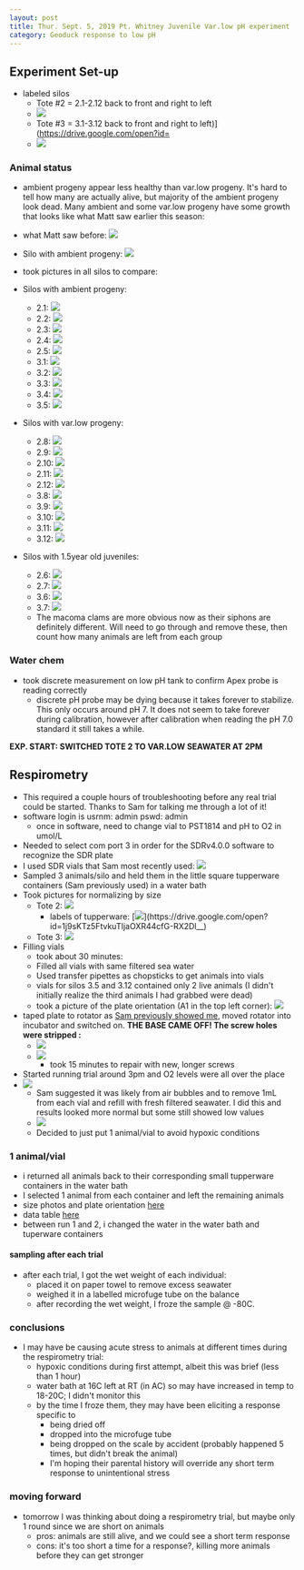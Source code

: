 ```yaml
---
layout: post
title: Thur. Sept. 5, 2019 Pt. Whitney Juvenile Var.low pH experiment
category: Geoduck response to low pH
---
```


## Experiment Set-up
- labeled silos
	- Tote #2 = 2.1-2.12 back to front and right to left
	- [![](https://drive.google.com/uc?export=view&id=1H3HV9m0oxPGV9dgEM79BAbTWBGwGZIyK)](https://drive.google.com/open?id=1H3HV9m0oxPGV9dgEM79BAbTWBGwGZIyK)
	- Tote #3 = 3.1-3.12 back to front and right to left)](https://drive.google.com/open?id=
	- [![](https://drive.google.com/uc?export=view&id=1fS75J_o6hnsis9MrqNZ8dNv9XR4h0uaU)](https://drive.google.com/open?id=1fS75J_o6hnsis9MrqNZ8dNv9XR4h0uaU)

### Animal status
- ambient progeny appear less healthy than var.low progeny. It's hard to tell how many are actually alive, but majority of the ambient progeny look dead. Many ambient and some var.low progeny have some growth that looks like what Matt saw earlier this season:  
- what  Matt saw before: [![](https://drive.google.com/uc?export=view&id=1yEtg4b5RlgGtunx7g30XGFL51pzCSC2K)](https://drive.google.com/open?id=1yEtg4b5RlgGtunx7g30XGFL51pzCSC2K)
- Silo with ambient progeny:  [![](https://drive.google.com/uc?export=view&id=1eiXn0a0Ndvs3MvmZxBji8x4ES12LNzN8)](https://drive.google.com/open?id=1eiXn0a0Ndvs3MvmZxBji8x4ES12LNzN8)
- took pictures in all silos to compare:
- Silos with ambient progeny:
	- 2.1:  [![](https://drive.google.com/uc?export=view&id=1Y1K93F5WAzgh0C0Z3elFXEJEF8pbAhRt)](https://drive.google.com/open?id=1Y1K93F5WAzgh0C0Z3elFXEJEF8pbAhRt)
	- 2.2:  [![](https://drive.google.com/uc?export=view&id=1tZNFEI03UVpYVYTW74GgOQ-Fu-O9cjqW)](https://drive.google.com/open?id=1tZNFEI03UVpYVYTW74GgOQ-Fu-O9cjqW)
	- 2.3:  [![](https://drive.google.com/uc?export=view&id=1obkbUYOJjDIf5KpGhhHmP0NawfnFBvvv)](https://drive.google.com/open?id=1obkbUYOJjDIf5KpGhhHmP0NawfnFBvvv)
	- 2.4:  [![](https://drive.google.com/uc?export=view&id=1x3XhUexEpOlDqAhTlTqhVlMWybsK0OJ5)](https://drive.google.com/open?id=1x3XhUexEpOlDqAhTlTqhVlMWybsK0OJ5)
	- 2.5:  [![](https://drive.google.com/uc?export=view&id=1ysX7RZLlGIoSOZwdW9V-tSdTWH18bnda)](https://drive.google.com/open?id=1ysX7RZLlGIoSOZwdW9V-tSdTWH18bnda)
	- 3.1:  [![](https://drive.google.com/uc?export=view&id=1cLhh-qI65SwOWi0zq2sd8-gJ0fno5okV)](https://drive.google.com/open?id=1cLhh-qI65SwOWi0zq2sd8-gJ0fno5okV)
	- 3.2:  [![](https://drive.google.com/uc?export=view&id=11GER6CLuDqArdeRaL1nA86b7BpjvVR89)](https://drive.google.com/open?id=11GER6CLuDqArdeRaL1nA86b7BpjvVR89)
	- 3.3:  [![](https://drive.google.com/uc?export=view&id=1DB95HCoH7Y6jD6kXTRCJWMCo5b_Nrs7g)](https://drive.google.com/open?id=1DB95HCoH7Y6jD6kXTRCJWMCo5b_Nrs7g)
	- 3.4:  [![](https://drive.google.com/uc?export=view&id=1uSqzq4wMFcWEKxO9FrldczD4B0usvRPb)](https://drive.google.com/open?id=1uSqzq4wMFcWEKxO9FrldczD4B0usvRPb)
	- 3.5:  [![](https://drive.google.com/uc?export=view&id=1vDcn7hVRtu1sNMMg2RN0Ed794vuL-uPA)](https://drive.google.com/open?id=1vDcn7hVRtu1sNMMg2RN0Ed794vuL-uPA)
- Silos with var.low progeny:
	- 2.8:  [![](https://drive.google.com/uc?export=view&id=1waC2Fq2eQqMC6IE0tIFgjHviTCOMm89m)](https://drive.google.com/open?id=1waC2Fq2eQqMC6IE0tIFgjHviTCOMm89m)
	- 2.9:  [![](https://drive.google.com/uc?export=view&id=1aVzIhyOzBabfMJxg3LA9okoBVnylKLJn)](https://drive.google.com/open?id=1aVzIhyOzBabfMJxg3LA9okoBVnylKLJn)
	- 2.10:  [![](https://drive.google.com/uc?export=view&id=1oFmTMxltso74_eJugqYU5yDKMP9xtPod)](https://drive.google.com/open?id=1oFmTMxltso74_eJugqYU5yDKMP9xtPod)
	- 2.11:  [![](https://drive.google.com/uc?export=view&id=14XB4bojWksMBE9OVScLB4GG-AcHk2GZd)](https://drive.google.com/open?id=14XB4bojWksMBE9OVScLB4GG-AcHk2GZd)
	- 2.12:  [![](https://drive.google.com/uc?export=view&id=1F2Pl1-nNKop8xsgZIsfQDHw0RNpKyLzF)](https://drive.google.com/open?id=1F2Pl1-nNKop8xsgZIsfQDHw0RNpKyLzF)
	- 3.8:  [![](https://drive.google.com/uc?export=view&id=17BRV9K9QFsj9ozM2qzNiXKUCOxLycXWu)](https://drive.google.com/open?id=17BRV9K9QFsj9ozM2qzNiXKUCOxLycXWu)
	- 3.9:  [![](https://drive.google.com/uc?export=view&id=1IgPeuCnp215R71pKx3JytSD02PWtWEk7)](https://drive.google.com/open?id=1IgPeuCnp215R71pKx3JytSD02PWtWEk7)
	- 3.10:  [![](https://drive.google.com/uc?export=view&id=1xBJVzStvtTeeHl0MGXNaR2Xc9U6PWiqg)](https://drive.google.com/open?id=1xBJVzStvtTeeHl0MGXNaR2Xc9U6PWiqg)
	- 3.11:  [![](https://drive.google.com/uc?export=view&id=1GzErwBOfxf-wECemlicpMjJc7Hizvn9t)](https://drive.google.com/open?id=1GzErwBOfxf-wECemlicpMjJc7Hizvn9t)
	- 3.12:  [![](https://drive.google.com/uc?export=view&id=1vjPQMIxDdZHataGoxwGgpRI4svpiyFhT)](https://drive.google.com/open?id=1vjPQMIxDdZHataGoxwGgpRI4svpiyFhT)

- Silos with 1.5year old juveniles:
	- 2.6:  [![](https://drive.google.com/uc?export=view&id=1NrV6lheKy83y0DD9cMTrpWTouH1_Pn7x)](https://drive.google.com/open?id=1NrV6lheKy83y0DD9cMTrpWTouH1_Pn7x)
	- 2.7:  [![](https://drive.google.com/uc?export=view&id=1gPkB4eOskpkgVQzsSp6Tf9AWk18858ik)](https://drive.google.com/open?id=1gPkB4eOskpkgVQzsSp6Tf9AWk18858ik)
	- 3.6:  [![](https://drive.google.com/uc?export=view&id=1bI6jwZgbpWmGE04glu7_jSUigtAIPViY)](https://drive.google.com/open?id=1bI6jwZgbpWmGE04glu7_jSUigtAIPViY)
	- 3.7:  [![](https://drive.google.com/uc?export=view&id=1QD3RtrGfUYwZ_EiEP6-7WZmn9yjh3z90)](https://drive.google.com/open?id=1QD3RtrGfUYwZ_EiEP6-7WZmn9yjh3z90)
	- The macoma clams are more obvious now as their siphons are definitely different. Will need to go through and remove these, then count how many animals are left from each group

### Water chem
- took discrete measurement on low pH tank to confirm Apex probe is reading correctly
	- discrete pH probe may be dying because it takes forever to stabilize. This only occurs around pH 7. It does not seem to take forever during calibration, however after calibration when reading the pH 7.0 standard it still takes a while.

**EXP. START:  SWITCHED TOTE 2 TO VAR.LOW SEAWATER AT 2PM**

## Respirometry
- This required a couple hours of troubleshooting before any real trial could be started. Thanks to Sam for talking me through a lot of it!
- software login is usrnm: admin pswd: admin
	- once in software, need to change vial to PST1814 and pH to O2 in umol/L 
- Needed to select com port 3 in order for the SDRv4.0.0 software to recognize the SDR plate
- I used SDR vials that Sam most recently used:  [![](https://drive.google.com/uc?export=view&id=1P5DgdS3XA7CYssE0mgwD12_yxHsdZ3yE)](https://drive.google.com/open?id=1P5DgdS3XA7CYssE0mgwD12_yxHsdZ3yE)
- Sampled 3 animals/silo and held them in the little square tupperware containers (Sam previously used) in a water bath 
- Took pictures for normalizing by size
	- Tote 2:  [![](https://drive.google.com/uc?export=view&id=1JzRQQJswaebGJgnvyBPbQk0WC5Q8Aq80)](https://drive.google.com/open?id=1JzRQQJswaebGJgnvyBPbQk0WC5Q8Aq80) 
		- labels of tupperware:  [![](https://drive.google.com/uc?export=view&id=1j9sKTz5FtvkuTIjaOXR44cfG-RX2Dl__)](https://drive.google.com/open?id=1j9sKTz5FtvkuTIjaOXR44cfG-RX2Dl__)
	- Tote 3:  [![](https://drive.google.com/uc?export=view&id=12iNE-0cuekHd7PPzlh4p0AiP6lcsLY2d)](https://drive.google.com/open?id=12iNE-0cuekHd7PPzlh4p0AiP6lcsLY2d)
- Filling vials
	- took about 30 minutes:
	- Filled all vials with same filtered sea water
	- Used transfer pipettes as chopsticks to get animals into vials
	- vials for silos 3.5 and 3.12 contained only 2 live animals (I didn't initially realize the third animals I had grabbed were dead)
	- took a picture of the plate orientation (A1 in the top left corner):  [![](https://drive.google.com/uc?export=view&id=1T6az5W1MPb0Ou_TN_xwk3Lh0BDbgpUQE)](https://drive.google.com/open?id=1T6az5W1MPb0Ou_TN_xwk3Lh0BDbgpUQE)
- taped plate to rotator as [Sam previously showed me](https://shellywanamaker.github.io/145th-post/), moved rotator into incubator and switched on. **THE BASE CAME OFF! The screw holes were stripped :**  
	- [![](https://drive.google.com/uc?export=view&id=1FfMB1xZjPm6pPXgb05tsm2wemQxqDmac)](https://drive.google.com/open?id=1FfMB1xZjPm6pPXgb05tsm2wemQxqDmac)  
	- [![](https://drive.google.com/uc?export=view&id=1Oz43YxXqbkixqh4OJPJ47FXh5Fz5Lu45)](https://drive.google.com/open?id=1Oz43YxXqbkixqh4OJPJ47FXh5Fz5Lu45)
		- took 15 minutes to repair with new, longer screws
- Started running trial around 3pm and O2 levels were all over the place
- [![](https://drive.google.com/uc?export=view&id=17r67MQBSk6_dSyNNpJShRMLFlJIc6WF7)](https://drive.google.com/open?id=17r67MQBSk6_dSyNNpJShRMLFlJIc6WF7)
	- Sam suggested it was likely from air bubbles and to remove 1mL from each vial and refill with fresh filtered seawater. I did this and results looked more normal but some still showed low values
	- [![](https://drive.google.com/uc?export=view&id=1SfdZBzqooM_wHhB09JRbYGLlUshZ02UF)](https://drive.google.com/open?id=1SfdZBzqooM_wHhB09JRbYGLlUshZ02UF)
	- Decided to just put 1 animal/vial to avoid hypoxic conditions
### 1 animal/vial
- i returned all animals back to their corresponding small tupperware containers in the water bath 
- I selected 1 animal from each container and left the remaining animals 
- size photos and plate orientation [here](https://drive.google.com/uc?export=view&id=1WhX36OrN6kgnoanDHnqD4ZGflVkrEKH1)
- data table [here](https://docs.google.com/spreadsheets/d/1ugMt_ntyyo-wYsKoaXSr2DyElOvokNLT_A39YkV8AGw/edit?usp=sharing)
- between run 1 and 2, i changed the water in the water bath and tuperware containers

#### sampling after each trial
- after each trial, I got the wet weight of each individual:
	- placed it on paper towel to remove excess seawater
	- weighed it in a labelled microfuge tube on the balance
	- after recording the wet weight, I froze the sample @ -80C.

### conclusions
- I may have be causing acute stress to animals at different times during the respirometry trial:
	- hypoxic conditions during first attempt, albeit this was brief (less than 1 hour)
	- water bath at 16C left at RT (in AC) so may have increased in temp to 18-20C; I didn't monitor this
	- by the time I froze them, they may have been eliciting a response specific to 
		- being dried off
		- dropped into the microfuge tube
		- being dropped on the scale by accident (probably happened 5 times, but didn't break the animal)
		- I'm hoping their parental history will override any short term response to unintentional stress

### moving forward
- tomorrow I was thinking about doing a respirometry trial, but maybe only 1 round since we are short on animals
	- pros: animals are still alive, and we could see a short term response
	- cons: it's too short a time for a response?, killing more animals before they can get stronger

